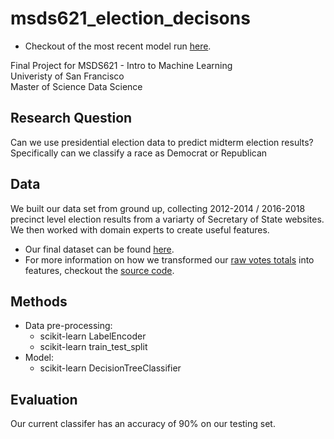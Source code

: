 # msds621_election_decisons
* Checkout of the most recent model run [here](final_project_checkin_template.ipynb). 

Final Project for MSDS621 - Intro to Machine Learning<br>
Univeristy of San Francisco <br>
Master of Science Data Science

## Research Question
Can we use presidential election data to predict midterm election results? Specifically can we classify a race as Democrat or Republican

## Data
We built our data set from ground up, collecting 2012-2014 / 2016-2018 precinct level election results from a variarty of Secretary of State websites. We then worked with domain experts to create useful features. 

* Our final dataset can be found [here](data/final.csv).
* For more information on how we transformed our [raw votes totals](data) into features, checkout the [source code](src).

## Methods
* Data pre-processing:
  - scikit-learn LabelEncoder
  - scikit-learn train_test_split
* Model:
  - scikit-learn DecisionTreeClassifier

## Evaluation
Our current classifer has an accuracy of 90% on our testing set. 
